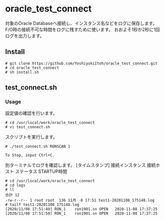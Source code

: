 # oracle_test_connect

対象のOracle Databaseへ接続し、インスタンス名などをログに保存します。
F/O時の接続不可な時間をログに残すために使います。
おおよそ1秒か2秒に1回ログを出力します。

## Install

```
# git clone https://github.com/YoshiyukiItoh/oracle_test_connect.git
# cd oracle_test_connect
# sh install.sh
```

## test_connect.sh
### Usage

設定値の確認を行います。

```
# cd /usr/local/work/oracle_test_connect
# vi test_connect.sh
```

スクリプトを実行します。

```
# ./test_connect.sh RONSCAN 1

To Stop, input Ctrl+C.

```

別ターミナルでログを確認します。
[タイムスタンプ] 接続インスタンス 接続ホスト ステータス STARTUP時間
```
# cd /usr/local/work/oracle_test_connect
# cd logs
# ll
合計 12
-rw-r--r-- 1 root root  136 11月  8 17:51 test1-20201108_175148.log
# tailf test1-20201108_175148.log
[2020/11/08 17:51:49] RON_1	   ron1901.sn OPEN	 2020-11-08 17:37:25
[2020/11/08 17:51:50] RON_1	   ron1901.sn OPEN	 2020-11-08 17:37:25
```

